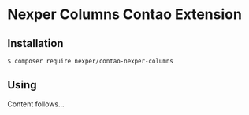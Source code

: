 # Nexper Columns Contao Extension

## Installation
```
$ composer require nexper/contao-nexper-columns
```

## Using
Content follows...